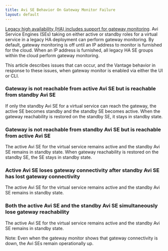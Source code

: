 ```yaml
---
title: Avi SE Behavior On Gateway Monitor Failure
layout: default
---
```

<a href="/docs/latest/gateway-monitoring-for-legacy-ha">Legacy high availability (HA) includes support for gateway monitoring</a>. Avi Service Engines (SEs) taking on either active or standby roles for a virtual service in a legacy HA deployment can perform gateway monitoring. By default, gateway monitoring is off until an IP address to monitor is furnished for the cloud. When an IP address is furnished, all legacy HA SE groups within the cloud perform gateway monitoring.

This article describes issues that can occur, and the Vantage behavior in response to these issues, when gateway monitor is enabled via either the UI or CLI.

### Gateway is not reachable from active Avi SE but is reachable from standby Avi SE 

If only the standby Avi SE for a virtual service can reach the gateway, the active SE becomes standby and the standby SE becomes active. When the gateway reachability is restored on the standby SE, it stays in standby state.

### Gateway is not reachable from standby Avi SE but is reachable from active Avi SE 

The active Avi SE for the virtual service remains active and the standby Avi SE remains in standby state. When gateway reachability is restored on the standby SE, the SE stays in standby state.

### Active Avi SE loses gateway connectivity after standby Avi SE has lost gateway connectivity 

The active Avi SE for the virtual service remains active and the standby Avi SE remains in standby state.

### Both the active Avi SE and the standby Avi SE simultaneously lose gateway reachability

The active Avi SE for the virtual service remains active and the standby Avi SE remains in standby state.

 

Note: Even when the gateway monitor shows that gateway connectivity is down, the Avi SEs remain operationally up.